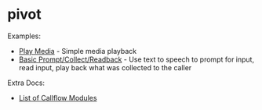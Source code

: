 pivot
========

Examples:
* [Play Media](https://github.com/voxter/docs/blob/master/pivot/play_media.md) - Simple media playback
* [Basic Prompt/Collect/Readback](https://github.com/voxter/docs/blob/master/pivot/prompt_and_collect_digits.md) - Use text to speech to prompt for input, read input, play back what was collected to the caller

Extra Docs:
* [List of Callflow Modules](https://github.com/voxter/docs/blob/master/pivot/callflow_modules.md)
